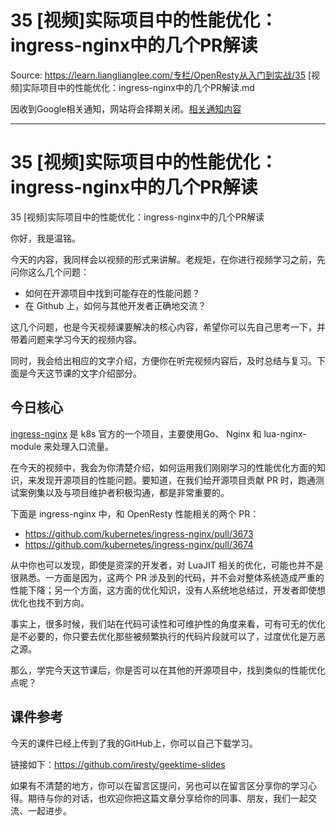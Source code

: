 # 35 [视频]实际项目中的性能优化：ingress-nginx中的几个PR解读 

Source: https://learn.lianglianglee.com/专栏/OpenResty从入门到实战/35 [视频]实际项目中的性能优化：ingress-nginx中的几个PR解读.md

因收到Google相关通知，网站将会择期关闭。[相关通知内容](https://lumendatabase.org/notices/44265620)

---

# 35 [视频]实际项目中的性能优化：ingress-nginx中的几个PR解读

35 [视频]实际项目中的性能优化：ingress-nginx中的几个PR解读

你好，我是温铭。

今天的内容，我同样会以视频的形式来讲解。老规矩，在你进行视频学习之前，先问你这么几个问题：

* 如何在开源项目中找到可能存在的性能问题？
* 在 Github 上，如何与其他开发者正确地交流？

这几个问题，也是今天视频课要解决的核心内容，希望你可以先自己思考一下，并带着问题来学习今天的视频内容。

同时，我会给出相应的文字介绍，方便你在听完视频内容后，及时总结与复习。下面是今天这节课的文字介绍部分。

## 今日核心

[ingress-nginx](https://github.com/kubernetes/ingress-nginx) 是 k8s 官方的一个项目，主要使用Go、 Nginx 和 lua-nginx-module 来处理入口流量。

在今天的视频中，我会为你清楚介绍，如何运用我们刚刚学习的性能优化方面的知识，来发现开源项目的性能问题。要知道，在我们给开源项目贡献 PR 时，跑通测试案例集以及与项目维护者积极沟通，都是非常重要的。

下面是 ingress-nginx 中，和 OpenResty 性能相关的两个 PR：

* <https://github.com/kubernetes/ingress-nginx/pull/3673>
* <https://github.com/kubernetes/ingress-nginx/pull/3674>

从中你也可以发现，即使是资深的开发者，对 LuaJIT 相关的优化，可能也并不是很熟悉。一方面是因为，这两个 PR 涉及到的代码，并不会对整体系统造成严重的性能下降；另一个方面，这方面的优化知识，没有人系统地总结过，开发者即使想优化也找不到方向。

事实上，很多时候，我们站在代码可读性和可维护性的角度来看，可有可无的优化是不必要的，你只要去优化那些被频繁执行的代码片段就可以了，过度优化是万恶之源。

那么，学完今天这节课后，你是否可以在其他的开源项目中，找到类似的性能优化点呢？

## 课件参考

今天的课件已经上传到了我的GitHub上，你可以自己下载学习。

链接如下：<https://github.com/iresty/geektime-slides>

如果有不清楚的地方，你可以在留言区提问，另也可以在留言区分享你的学习心得。期待与你的对话，也欢迎你把这篇文章分享给你的同事、朋友，我们一起交流、一起进步。